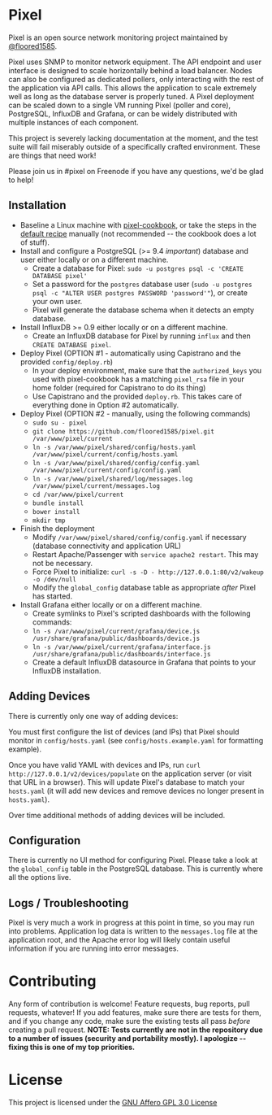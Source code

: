 Pixel
=============

Pixel is an open source network monitoring project maintained by [@floored1585](https://github.com/floored1585).

Pixel uses SNMP to monitor network equipment.  The API endpoint and user interface is designed to scale
horizontally behind a load balancer. Nodes can also be configured as dedicated pollers, only
interacting with the rest of the application via API calls. This allows the application to scale
extremely well as long as the database server is properly tuned.  A Pixel deployment can be scaled down
to a single VM running Pixel (poller and core), PostgreSQL, InfluxDB and Grafana, or can be widely
distributed with multiple instances of each component.

This project is severely lacking documentation at the moment, and the test suite will fail miserably
outside of a specifically crafted environment.  These are things that need work!

Please join us in #pixel on Freenode if you have any questions, we'd be glad to help!

Installation
-------

* Baseline a Linux machine with [pixel-cookbook](https://github.com/floored1585/pixel-cookbook), or take the steps
in the [default recipe](https://github.com/floored1585/pixel-cookbook/blob/master/recipes/default.rb) manually (not
recommended -- the cookbook does a lot of stuff).
* Install and configure a PostgreSQL (>= 9.4 *important*) database and user either locally or on a different machine.
  * Create a database for Pixel: `sudo -u postgres psql -c 'CREATE DATABASE pixel'`
  * Set a password for the `postgres` database user
(`sudo -u postgres psql -c "ALTER USER postgres PASSWORD 'password'"`), or create your own user.
  * Pixel will generate the database schema when it detects an empty database.
* Install InfluxDB >= 0.9 either locally or on a different machine.
  * Create an InfluxDB database for Pixel by running `influx` and then `CREATE DATABASE pixel`.
* Deploy Pixel (OPTION #1 - automatically using Capistrano and the provided `config/deploy.rb`)
  * In your deploy environment, make sure that the `authorized_keys` you used with pixel-cookbook
has a matching `pixel_rsa` file in your home folder (required for Capistrano to do its thing)
  * Use Capistrano and the provided `deploy.rb`.  This takes care of everything done in Option #2
automatically.
* Deploy Pixel (OPTION #2 - manually, using the following commands)
  * `sudo su - pixel`
  * `git clone https://github.com/floored1585/pixel.git /var/www/pixel/current`
  * `ln -s /var/www/pixel/shared/config/hosts.yaml /var/www/pixel/current/config/hosts.yaml`
  * `ln -s /var/www/pixel/shared/config/config.yaml /var/www/pixel/current/config/config.yaml`
  * `ln -s /var/www/pixel/shared/log/messages.log /var/www/pixel/current/messages.log`
  * `cd /var/www/pixel/current`
  * `bundle install`
  * `bower install`
  * `mkdir tmp`
* Finish the deployment
  * Modify `/var/www/pixel/shared/config/config.yaml` if necessary (database connectivity and application URL)
  * Restart Apache/Passenger with `service apache2 restart`. This may not be necessary.
  * Force Pixel to initialize: `curl -s -D - http://127.0.0.1:80/v2/wakeup -o /dev/null`
  * Modify the `global_config` database table as appropriate *after* Pixel has started.
* Install Grafana either locally or on a different machine.
  * Create symlinks to Pixel's scripted dashboards with the following commands:
  * `ln -s /var/www/pixel/current/grafana/device.js /usr/share/grafana/public/dashboards/device.js`
  * `ln -s /var/www/pixel/current/grafana/interface.js /usr/share/grafana/public/dashboards/interface.js`
  * Create a default InfluxDB datasource in Grafana that points to your InfluxDB installation.

Adding Devices
-------

There is currently only one way of adding devices:

You must first configure the list of devices (and IPs) that Pixel should monitor in `config/hosts.yaml` (see
`config/hosts.example.yaml` for formatting example).

Once you have valid YAML with devices and IPs, run `curl http://127.0.0.1/v2/devices/populate` on the
application server (or visit that URL in a browser). This will update Pixel's database to match
your `hosts.yaml` (it will add new devices and remove devices no longer present in `hosts.yaml`).

Over time additional methods of adding devices will be included.

Configuration
-------

There is currently no UI method for configuring Pixel.  Please take a look at the `global_config` table in the
PostgreSQL database.  This is currently where all the options live.

Logs / Troubleshooting
-------

Pixel is very much a work in progress at this point in time, so you may run into problems.
Application log data is written to the `messages.log` file at the application root, and
the Apache error log will likely contain useful information if you are running into error messages.

Contributing
============

Any form of contribution is welcome!  Feature requests, bug reports, pull requests, whatever!
If you add features, make sure there are tests for them, and if you change any code, make sure
the existing tests all pass _before_ creating a pull request. <b>NOTE: Tests currently are not in
the repository due to a number of issues (security and portability mostly).  I apologize --
fixing this is one of my top priorities.</b>

License
============

This project is licensed under the [GNU Affero GPL 3.0 License](http://www.gnu.org/licenses/agpl-3.0.en.html)
